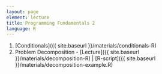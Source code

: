 ```yaml
---
layout: page
element: lecture
title: Programming Fundamentals 2
language: R
---
```


1. [Conditionals]({{ site.baseurl }}/materials/conditionals-R)
2. Problem Decomposition - [Lecture]({{ site.baseurl }}/materials/decomposition-R) \| [R-script]({{ site.baseurl }}/materials/decomposition-example.R)

